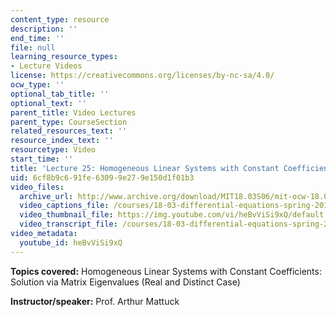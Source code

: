 ```yaml
---
content_type: resource
description: ''
end_time: ''
file: null
learning_resource_types:
- Lecture Videos
license: https://creativecommons.org/licenses/by-nc-sa/4.0/
ocw_type: ''
optional_tab_title: ''
optional_text: ''
parent_title: Video Lectures
parent_type: CourseSection
related_resources_text: ''
resource_index_text: ''
resourcetype: Video
start_time: ''
title: 'Lecture 25: Homogeneous Linear Systems with Constant Coefficients'
uid: 6cf8b9c6-91fe-6309-9e27-9e150d1f01b3
video_files:
  archive_url: http://www.archive.org/download/MIT18.03S06/mit-ocw-18.03-lec25-16apr2003-220k.mp4
  video_captions_file: /courses/18-03-differential-equations-spring-2010/b139060a05d2593f97907b146a6d3405_heBvViSi9xQ.vtt
  video_thumbnail_file: https://img.youtube.com/vi/heBvViSi9xQ/default.jpg
  video_transcript_file: /courses/18-03-differential-equations-spring-2010/b10eb531875b86f1e6d45c165120a3f7_heBvViSi9xQ.pdf
video_metadata:
  youtube_id: heBvViSi9xQ
---
```


**Topics covered:** Homogeneous Linear Systems with Constant Coefficients: Solution via Matrix Eigenvalues (Real and Distinct Case)

**Instructor/speaker:** Prof. Arthur Mattuck


